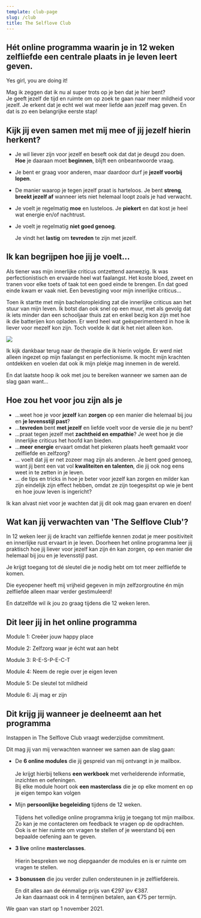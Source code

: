 ```yaml
---
template: club-page
slug: /club
title: The Selflove Club
---
```

## Hét online programma waarin je in 12 weken zelfliefde een centrale plaats in je leven leert geven.

Yes girl, you are doing it!

Mag ik zeggen dat ik nu al super trots op je ben dat je hier bent?\
Je geeft jezelf de tijd en ruimte om op zoek te gaan naar meer mildheid voor jezelf. Je erkent dat je echt wel wat meer liefde aan jezelf mag geven. En dat is zo een belangrijke eerste stap! 

## Kijk jij even samen met mij mee of jij jezelf hierin herkent?

* Je wil liever zijn voor jezelf en beseft ook dat dat je deugd zou doen. **Hoe** je daaraan moet **beginnen**, blijft een onbeantwoorde vraag.
* Je bent er graag voor anderen, maar daardoor durf je **jezelf voorbij lopen**.
* De manier waarop je tegen jezelf praat is harteloos. Je bent **streng**, **breekt jezelf af** wanneer iets niet helemaal loopt zoals je had verwacht.
* Je voelt je regelmatig **moe** en lusteloos. Je **piekert** en dat kost je heel wat energie en/of nachtrust. 
* Je voelt je regelmatig **niet goed genoeg**.

  Je vindt het **lastig** om **tevreden** te zijn met jezelf.

## Ik kan begrijpen hoe jij je voelt…

Als tiener was mijn innerlijke criticus ontzettend aanwezig. Ik was perfectionistisch en ervaarde heel wat faalangst. Het koste bloed, zweet en tranen voor elke toets of taak tot een goed einde te brengen. En dat goed einde kwam er vaak niet. Een bevestiging voor mijn innerlijke criticus…

Toen ik startte met mijn bacheloropleiding zat die innerlijke criticus aan het stuur van mijn leven. Ik botst dan ook snel op een muur, met als gevolg dat ik iets minder dan een schooljaar thuis zat en enkel bezig kon zijn met hoe ik die batterijen kon opladen.
Er werd heel wat geëxperimenteerd in hoe ik liever voor mezelf kon zijn. Toch voelde ik dat ik het niet alleen kon.

![](/assets/foto-selflove-club-website.png)

Ik kijk dankbaar terug naar de therapie die ik hierin volgde. Er werd niet alleen ingezet op mijn faalangst en perfectionisme. Ik mocht mijn krachten ontdekken en voelen dat ook ik mijn plekje mag innemen in de wereld.

En dat laatste hoop ik ook met jou te bereiken wanneer we samen aan de slag gaan want…

## Hoe zou het voor jou zijn als je

* ...weet hoe je voor **jezelf** kan **zorgen** op een manier die helemaal bij jou en **je levensstijl past**?
* ...**tevreden** bent **met jezelf** en liefde voelt voor de versie die je nu bent?
* ...praat tegen jezelf met **zachtheid en empathie**? Je weet hoe je die innerlijke criticus het hoofd kan bieden. 
* ...**meer energie** ervaart omdat het piekeren plaats heeft gemaakt voor zelfliefde en zelfzorg?
* ... voelt dat jij er net zozeer mag zijn als anderen. Je bent goed genoeg, want jij bent een vat vol **kwaliteiten en talenten**, die jij ook nog eens weet in te zetten in je leven.
* ... de tips en tricks in hoe je beter voor jezelf kan zorgen en milder kan zijn eindelijk zijn effect hebben, omdat ze zijn toegespitst op wie je bent en hoe jouw leven is ingericht?

Ik kan alvast niet voor je wachten dat jij dit ook mag gaan ervaren en doen! 

## Wat kan jij verwachten van 'The Selflove Club'?

In 12 weken leer jij de kracht van zelfliefde kennen zodat je meer positiviteit en innerlijke rust ervaart in je leven. Doorheen het online programma leer jij praktisch hoe jij liever voor jezelf kan zijn én kan zorgen, op een manier die helemaal bij jou en je levensstijl past.

Je krijgt toegang tot dé sleutel die je nodig hebt om tot meer zelfliefde te komen.

Die eyeopener heeft mij vrijheid gegeven in mijn zelfzorgroutine én mijn zelfliefde alleen maar verder gestimuleerd! 

En datzelfde wil ik jou zo graag tijdens die 12 weken leren.

## Dit leer jij in het online programma

Module 1: Creëer jouw happy place 

Module 2: Zelfzorg waar je écht wat aan hebt

Module 3: R-E-S-P-E-C-T

Module 4: Neem de regie over je eigen leven 

Module 5: De sleutel tot mildheid 

Module 6: Jij mag er zijn

## Dit krijg jij wanneer je deelneemt aan het programma 

Instappen in The Selflove Club vraagt wederzijdse commitment. 

Dit mag jij van mij verwachten wanneer we samen aan de slag gaan:

* De **6 online modules** die jij gespreid van mij ontvangt in je mailbox. \
  \
  Je krijgt hierbij telkens **een werkboek** met verhelderende informatie, inzichten en oefeningen. \
  Bij elke module hoort ook **een masterclass** die je op elke moment en op je eigen tempo kan volgen 
* Mijn **persoonlijke begeleiding** tijdens de 12 weken. \
  \
  Tijdens het volledige online programma krijg je toegang tot mijn mailbox. \
  Zo kan je me contacteren om feedback te vragen op de opdrachten. \
  Ook is er hier ruimte om vragen te stellen of je weerstand bij een bepaalde oefening aan te geven. 
* **3 live** online **masterclasses**. \
  \
  Hierin bespreken we nog diepgaander de modules en is er ruimte om vragen te stellen. 
* **3 bonussen** die jou verder zullen ondersteunen in je zelfliefdereis.

  En dit alles aan de éénmalige prijs van €297 ipv €387. \
  Je kan daarnaast ook in 4 termijnen betalen, aan €75 per termijn. 


We gaan van start op 1 november 2021.
